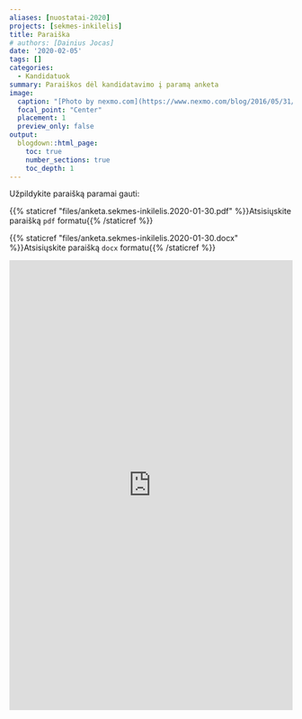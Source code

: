 ```yaml
---
aliases: [nuostatai-2020]
projects: [sekmes-inkilelis]
title: Paraiška
# authors: [Dainius Jocas]
date: '2020-02-05'
tags: []
categories:
  - Kandidatuok
summary: Paraiškos dėl kandidatavimo į paramą anketa
image:
  caption: "[Photo by nexmo.com](https://www.nexmo.com/blog/2016/05/31/building-sms-google-sheets-application-aws-lambda-dr)"
  focal_point: "Center"
  placement: 1
  preview_only: false
output:
  blogdown::html_page:
    toc: true
    number_sections: true
    toc_depth: 1
---
```


Užpildykite paraišką paramai gauti:

{{% staticref "files/anketa.sekmes-inkilelis.2020-01-30.pdf" %}}Atsisiųskite paraišką `pdf` formatu{{% /staticref %}}

{{% staticref "files/anketa.sekmes-inkilelis.2020-01-30.docx" %}}Atsisiųskite paraišką `docx` formatu{{% /staticref %}}

<iframe src="https://docs.google.com/forms/d/e/1FAIpQLSfDCRkcNooZq9P4jR9W-GIt3NC78R3HkaEdNahLlM1iyB6Lug/viewform?embedded=true" width="100%" height="800" frameborder="0" marginheight="0" marginwidth="0">Loading…</iframe>
